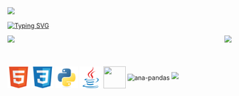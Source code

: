 <img src="https://capsule-render.vercel.app/api?type=waving&&color=0:7B68EE,100:FF1493&height=100&section=header" />

<a href="https://git.io/typing-svg"><img src="https://readme-typing-svg.demolab.com?font=Fira+Code&pause=1000&color=FF00FF&width=435&lines=bem-vindxs+ao+meu+perfil!+<3" alt="Typing SVG" /></a>
<div>
  
  <img  height="180em" src="https://github-readme-stats.vercel.app/api?username=anabarrsm&show_icons=true&theme=jolly&include_all_commits=true&count_private=true"/>
  <img align="right" height="140em" src="https://github-readme-stats.vercel.app/api/top-langs/?username=anabarrsm&layout=compact&langs_count=16&theme=jolly" /> 
</div>
<div align="center" style="display: inline-block"><br>
<br>

<div align="center" style="display: inline-block"><br>
  <img align="center" alt="ana-html" height="50" width="50" src="https://raw.githubusercontent.com/devicons/devicon/master/icons/html5/html5-original.svg">
  <img align="center" alt="ana-CSS" height="50" width="50" src="https://raw.githubusercontent.com/devicons/devicon/master/icons/css3/css3-original.svg">
  <img align="center" alt="ana-Python" height="50" width="50" src="https://raw.githubusercontent.com/devicons/devicon/master/icons/python/python-original.svg">
  <img align="center" alt="ana-Java" height="50" width="50" src="https://raw.githubusercontent.com/devicons/devicon/master/icons/java/java-original.svg">
  <img align="center" height="50" width="50" src="https://cdn.jsdelivr.net/gh/devicons/devicon/icons/linux/linux-original.svg" />
  <img align="center" alt="ana-pandas" height="50" xmlns="http://www.w3.org/2000/svg" viewBox="0 0 128 128"><path style="-inkscape-stroke:none" d="M48.697 15.176h12.25v25.437h-12.25zm0 52.251h12.25v25.436h-12.25z" color="#000" fill="#130754"/><path style="-inkscape-stroke:none" d="M48.697 48.037h12.25v12.001h-12.25z" color="#000" fill="#ffca00"/><path style="-inkscape-stroke:none" d="M29.017 36.087h12.25v84.552h-12.25zM67.97 88.414h12.25v25.436H67.97zm0-52.297h12.25v25.437H67.97z" color="#000" fill="#130754"/><path style="-inkscape-stroke:none" d="M67.97 68.983h12.25v12.001H67.97z" color="#000" fill="#e70488"/><path style="-inkscape-stroke:none" d="M87.238 8.55h12.25v84.552h-12.25z" color="#000" fill="#130754"/></svg>
</div>

<img src="https://capsule-render.vercel.app/api?type=waving&&color=0:7B68EE,100:FF1493&height=100&section=footer" />
